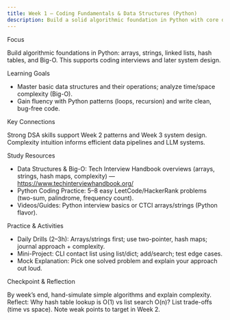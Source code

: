 ```yaml
---
title: Week 1 — Coding Fundamentals & Data Structures (Python)
description: Build a solid algorithmic foundation in Python with core data structures and Big-O complexity.
---
```


Focus

Build algorithmic foundations in Python: arrays, strings, linked lists, hash tables, and Big-O. This supports coding interviews and later system design.

Learning Goals

- Master basic data structures and their operations; analyze time/space complexity (Big-O).
- Gain fluency with Python patterns (loops, recursion) and write clean, bug-free code.

Key Connections

Strong DSA skills support Week 2 patterns and Week 3 system design. Complexity intuition informs efficient data pipelines and LLM systems.

Study Resources

- Data Structures & Big-O: Tech Interview Handbook overviews (arrays, strings, hash maps, complexity) — https://www.techinterviewhandbook.org/
- Python Coding Practice: 5–8 easy LeetCode/HackerRank problems (two-sum, palindrome, frequency count).
- Videos/Guides: Python interview basics or CTCI arrays/strings (Python flavor).

Practice & Activities

- Daily Drills (2–3h): Arrays/strings first; use two-pointer, hash maps; journal approach + complexity.
- Mini-Project: CLI contact list using list/dict; add/search; test edge cases.
- Mock Explanation: Pick one solved problem and explain your approach out loud.

Checkpoint & Reflection

By week’s end, hand-simulate simple algorithms and explain complexity. Reflect: Why hash table lookup is O(1) vs list search O(n)? List trade-offs (time vs space). Note weak points to target in Week 2.

